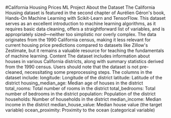 #California Housing Prices ML Project
About the Dataset
The California Housing dataset is featured in the second chapter of Aurélien Géron's book, Hands-On Machine Learning with Scikit-Learn and TensorFlow. This dataset serves as an excellent introduction to machine learning algorithms, as it requires basic data cleaning, offers a straightforward list of variables, and is appropriately sized—neither too simplistic nor overly complex. The data originates from the 1990 California census, making it less relevant for current housing price predictions compared to datasets like Zillow's Zestimate, but it remains a valuable resource for teaching the fundamentals of machine learning.
Content
The dataset includes information about houses in various California districts, along with summary statistics derived from the 1990 census. Users should note that the dataset is not pre-cleaned, necessitating some preprocessing steps. The columns in the dataset include:
longitude: Longitude of the district
latitude: Latitude of the district
housing_median_age: Median age of houses in the district
total_rooms: Total number of rooms in the district
total_bedrooms: Total number of bedrooms in the district
population: Population of the district
households: Number of households in the district
median_income: Median income in the district
median_house_value: Median house value (the target variable)
ocean_proximity: Proximity to the ocean (categorical variable)
